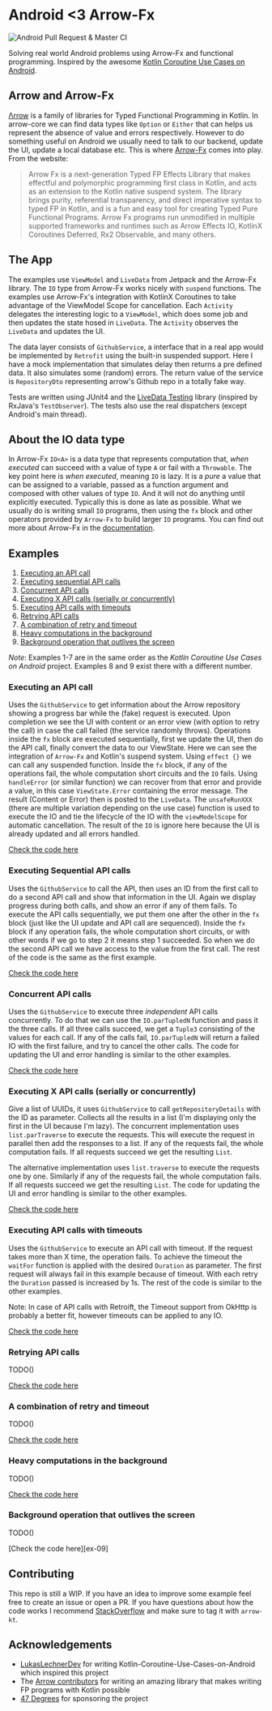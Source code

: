 # Android <3 Arrow-Fx

![Android Pull Request & Master CI](https://github.com/LordRaydenMK/Android-Fx/workflows/Android%20Pull%20Request%20&%20Master%20CI/badge.svg)

Solving real world Android problems using Arrow-Fx and functional programming. Inspired by the awesome [Kotlin Coroutine Use Cases on Android][coroutines-android].

## Arrow and Arrow-Fx

[Λrrow][arrow] is a family of libraries for Typed Functional Programming in Kotlin. In arrow-core we can find data types like `Option` or `Either` that can helps us represent the absence of value and errors respectively. However to do something useful on Android we usually need to talk to our backend, update the UI, update a local database etc. This is where [Arrow-Fx][arrow-fx] comes into play. From the website:

> Arrow Fx is a next-generation Typed FP Effects Library that makes effectful and polymorphic programming first class in Kotlin, and acts as an extension to the Kotlin native suspend system.
> The library brings purity, referential transparency, and direct imperative syntax to typed FP in Kotlin, and is a fun and easy tool for creating Typed Pure Functional Programs. 
> Arrow Fx programs run unmodified in multiple supported frameworks and runtimes such as Arrow Effects IO, KotlinX Coroutines Deferred, Rx2 Observable, and many others.

## The App

The examples use `ViewModel` and `LiveData` from Jetpack and the Arrow-Fx library. The `IO` type from Arrow-Fx works nicely with `suspend` functions. The examples use Arrow-Fx's integration with KotlinX Coroutines to take advantage of the ViewModel Scope for cancellation. Each `Activity` delegates the interesting logic to a `ViewModel`, which does some job and then updates the state hosed in `LiveData`. The `Activity` observes the `LiveData` and updates the UI.

The data layer consists of `GithubService`, a interface that in a real app would be implemented by `Retrofit` using the built-in suspended support. Here I have a mock implementation that simulates delay then returns a pre defined data. It also simulates some (random) errors. The return value of the service is `RepositoryDto` representing arrow's Github repo in a totally fake way.

Tests are written using JUnit4 and the [LiveData Testing][livedata-testing] library (inspired by RxJava's `TestObserver`). The tests also use the real dispatchers (except Android's main thread).

## About the IO<A> data type

In Arrow-Fx `IO<A>` is a data type that represents computation that, *when executed* can succeed with a value of type `A` or fail with a `Throwable`. The key point here is *when executed*, meaning `IO` is lazy. It is a *pure* a value that can be assigned to a variable, passed as a function argument and composed with other values of type `IO`. And it will not do anything until explicitly executed. Typically this is done as late as possible. What we usually do is writing small `IO` programs, then using the `fx` block and other operators provided by `Arrow-Fx` to build larger `IO` programs. You can find out more about Arrow-Fx in the [documentation][arrow-fx].

## Examples

1. [Executing an API call](#executing-an-api-call)
2. [Executing sequential API calls](#executing-sequential-api-calls)
3. [Concurrent API calls](#concurrent-api-calls)
4. [Executing X API calls (serially or concurrently)](#executing-x-api-calls-serially-or-concurrently)
5. [Executing API calls with timeouts](#executing-api-calls-with-timeouts)
6. [Retrying API calls](#retrying-api-calls)
7. [A combination of retry and timeout](#a-combination-of-retry-and-timeout)
8. [Heavy computations in the background](#heavy-computations-in-the-background)
9. [Background operation that outlives the screen](#background-operation-that-outlives-the-screen)

*Note*: Examples 1-7 are in the same order as the *Kotlin Coroutine Use Cases on Android* project. Examples 8 and 9 exist there with a different number.

### Executing an API call

Uses the `GithubService` to get information about the Arrow repository showing a progress bar while the (fake) request is executed. Upon completion we see the UI with content or an error view (with option to retry the call) in case the call failed (the service randomly throws). 
Operations inside the `fx` block are executed sequentially, first we update the UI, then do the API call, finally convert the data to our ViewState. Here we can see the integration of `Arrow-Fx` and Kotlin's suspend system. Using `effect {}` we can call any suspended function. Inside the `fx` block, if any of the operations fail, the whole computation short circuits and the `IO` fails. Using `handleError` (or similar function) we can recover from that error and provide a value, in this case `ViewState.Error` containing the error message. The result (Content or Error) then is posted to the `LiveData`. The `unsafeRunXXX` (there are multiple variation depending on the use case) function is used to execute the IO and tie the lifecycle of the IO with the `viewModelScope` for automatic cancellation. The result of the `IO` is ignore here because the UI is already updated and all errors handled.

[Check the code here][ex-01]

### Executing Sequential API calls

Uses the `GithubService` to call the API, then uses an ID from the first call to do a second API call and show that information in the UI. Again we display progress during both calls, and show an error if any of them fails. To execute the API calls sequentially, we put them one after the other in the `fx` block (just like the UI update and API call are sequenced). Inside the `fx` block if any operation fails, the whole computation short circuits, or with other words if we go to step 2 it means step 1 succeeded. So when we do the second API call we have access to the value from the first call. The rest of the code is the same as the first example.

[Check the code here][ex-02]

###  Concurrent API calls

Uses the `GithubService` to execute three *independent* API calls concurrently. To do that we can use the `IO.parTupledN` function and pass it the three calls. If all three calls succeed, we get a `Tuple3` consisting of the values for each call. If any of the calls fail, `IO.parTupledN` will return a failed IO with the first failure, and try to cancel the other calls. The code for updating the UI and error handling is similar to the other examples.

[Check the code here][ex-03]

### Executing X API calls (serially or concurrently)

Give a list of UUIDs, it uses `GithubService` to call `getRepositoryDetails` with the ID as parameter. Collects all the results in a list (I'm displaying only the first in the UI because I'm lazy). The concurrent implementation uses `list.parTraverse` to execute the requests. This will execute the request in parallel then add the responses to a list. If any of the requests fail, the whole computation fails. If all requests succeed we get the resulting `List`. 

The alternative implementation uses `list.traverse` to execute the requests one by one. Similarly if any of the requests fail, the whole computation fails. If all requests succeed we get the resulting `List`. The code for updating the UI and error handling is similar to the other examples.

[Check the code here][ex-04]
    
### Executing API calls with timeouts

Uses the `GithubService` to execute an API call with timeout. If the request takes more than X time, the operation fails. To achieve the timeout the `waitFor` function is applied with the desired `Duration` as parameter. The first request will always fail in this example because of timeout. With each retry the `Duration` passed is increased by 1s. The rest of the code is similar to the other examples.

Note: In case of API calls with Retroift, the Timeout support from OkHttp is probably a better fit, however timeouts can be applied to any IO.

[Check the code here][ex-05]
    
### Retrying API calls

TODO()

[Check the code here][ex-06]

### A combination of retry and timeout

TODO()

[Check the code here][ex-07]

### Heavy computations in the background

TODO()

[Check the code here][ex-08]

### Background operation that outlives the screen

TODO()

[Check the code here][ex-09]

## Contributing

This repo is still a WIP. If you have an idea to improve some example feel free to create an issue or open a PR. If you have questions about how the code works I recommend [StackOverflow][so-arrow] and make sure to tag it with `arrow-kt`.

## Acknowledgements

- [LukasLechnerDev](https://github.com/LukasLechnerDev) for writing Kotlin-Coroutine-Use-Cases-on-Android which inspired this project
- The [Arrow contributors](https://github.com/arrow-kt/arrow/graphs/contributors) for writing an amazing library that makes writing FP programs with Kotlin possible
- [47 Degrees](https://www.47deg.com/) for sponsoring the project


[coroutines-android]: https://github.com/LukasLechnerDev/Kotlin-Coroutine-Use-Cases-on-Android
[arrow]: https://arrow-kt.io/
[arrow-fx]: https://arrow-kt.io/docs/fx/
[livedata-testing]: https://github.com/jraska/livedata-testing
[ex-01]: /app/src/main/java/io/github/lordraydenmk/android_fx/example01/SingleApiCallViewModel.kt
[ex-02]: /app/src/main/java/io/github/lordraydenmk/android_fx/example02/SequentialApiCallsViewModel.kt
[ex-03]: /app/src/main/java/io/github/lordraydenmk/android_fx/example03/ConcurrentApiCallsViewModel.kt
[ex-04]: /app/src/main/java/io/github/lordraydenmk/android_fx/example04/MultipleNetworkRequestsViewModel.kt
[ex-05]: /app/src/main/java/io/github/lordraydenmk/android_fx/example05/RequestWithTimeoutViewModel.kt
[ex-06]: /app/src/main/java/io/github/lordraydenmk/android_fx/example06/RetryingViewModel.kt
[ex-07]: /app/src/main/java/io/github/lordraydenmk/android_fx/example07/RetryAndTimeoutViewModel.kt
[ex-08]: /app/src/main/java/io/github/lordraydenmk/android_fx/example08/ComputeInBackgroundViewModel.kt
[so-arrow]: https://stackoverflow.com/questions/tagged/arrow-kt
